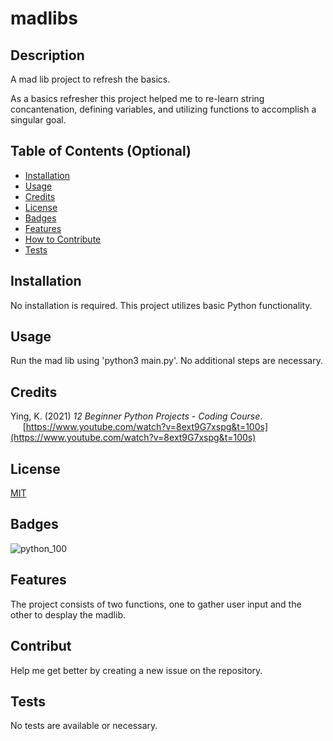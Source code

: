 # madlibs

## Description
A mad lib project to refresh the basics.

As a basics refresher this project helped me to re-learn string concantenation, defining variables, and utilizing functions to accomplish a singular goal.

## Table of Contents (Optional)
- [Installation](#installation)
- [Usage](#usage)
- [Credits](#credits)
- [License](#license)
- [Badges](#badges)
- [Features](#features)
- [How to Contribute](#contribute)
- [Tests](#tests)

## Installation
No installation is required. This project utilizes basic Python functionality.

## Usage
Run the mad lib using 'python3 main.py'. No additional steps are necessary.

## Credits
Ying, K. (2021) *12 Beginner Python Projects - Coding Course*.<br />
&nbsp;&nbsp;&nbsp;&nbsp;&nbsp;[https://www.youtube.com/watch?v=8ext9G7xspg&t=100s](https://www.youtube.com/watch?v=8ext9G7xspg&t=100s)

## License
[MIT](LICENSE)

## Badges
![python_100](https://img.shields.io/badge/Python-%23100daysofcode-green)

## Features
The project consists of two functions, one to gather user input and the other to desplay the madlib.

## Contribut
Help me get better by creating a new issue on the repository.

## Tests
No tests are available or necessary.